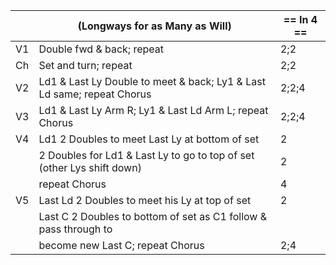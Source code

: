 ||(Longways for as Many as Will) | == In 4 == |
|-----|----|-----|
|V1| Double fwd & back; repeat |2;2|
|Ch| Set and turn; repeat |2;2|
|V2| Ld1 & Last Ly Double to meet & back; Ly1 & Last Ld same; repeat Chorus |2;2;4|
|V3| Ld1 & Last Ly Arm R; Ly1 & Last Ld Arm L; repeat Chorus |2;2;4|
|V4| Ld1 2 Doubles to meet Last Ly at bottom of set |2|
||2 Doubles for Ld1 & Last Ly to go to top of set (other Lys shift down) |2|
||repeat Chorus |4|
|V5| Last Ld 2 Doubles to meet his Ly at top of set |2|
||Last C 2 Doubles to bottom of set as C1 follow & pass through to ||
||become new Last C; repeat Chorus |2;4|
